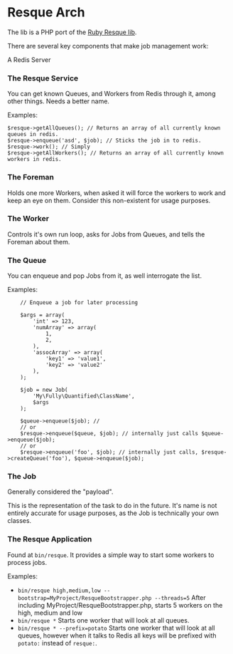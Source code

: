 Resque Arch
===========

The lib is a PHP port of the [Ruby Resque lib](https://github.com/resque/resque).

There are several key components that make job management work:

A Redis Server

### The Resque Service

You can get known Queues, and Workers from Redis through it, among other things. Needs a better name.

Examples:

    $resque->getAllQueues(); // Returns an array of all currently known queues in redis.
    $resque->enqueue('asd', $job); // Sticks the job in to redis.
    $resque->work(); // Simply
    $resque->getAllWorkers(); // Returns an array of all currently known workers in redis.
### The Foreman

Holds one more Workers, when asked it will force the workers to work and keep an eye on them. Consider this non-existent for usage purposes.

### The Worker

Controls it's own run loop, asks for Jobs from Queues, and tells the Foreman about them.

### The Queue

You can enqueue and pop Jobs from it, as well interrogate the list.

Examples:

        // Enqueue a job for later processing

        $args = array(
            'int' => 123,
            'numArray' => array(
                1,
                2,
            ),
            'assocArray' => array(
                'key1' => 'value1',
                'key2' => 'value2'
            ),
        );

        $job = new Job(
            'My\Fully\Quantified\ClassName',
            $args
        );

        $queue->enqueue($job); //
        // or
        $resque->enqueue($queue, $job); // internally just calls $queue->enqueue($job);
        // or
        $resque->enqueue('foo', $job); // internally just calls, $resque->createQueue('foo'), $queue->enqueue($job);

### The Job

Generally considered the "payload".

This is the representation of the task to do in the future. It's name is not entirely accurate for usage purposes, as the Job is technically your own classes.

### The Resque Application

Found at `bin/resque`. It provides a simple way to start some workers to process jobs.

Examples:

 * `bin/resque high,medium,low --bootstrap=MyProject/ResqueBootstrapper.php --threads=5` After including MyProject/ResqueBootstrapper.php, starts 5 workers on the high, medium and low
 * `bin/resque *` Starts one worker that will look at all queues.
 * `bin/resque * --prefix=potato` Starts one worker that will look at all queues, however when it talks to Redis all keys will be prefixed with `potato:` instead of `resque:`.
